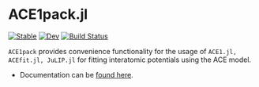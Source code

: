 # ACE1pack.jl

[![Stable](https://img.shields.io/badge/docs-stable-blue.svg)](https://acesuit.github.io/ACE1pack.jl/stable)
[![Dev](https://img.shields.io/badge/docs-dev-blue.svg)](https://acesuit.github.io/ACE1pack.jl/dev)
[![Build Status](https://github.com/cortner/ACE1pack.jl/actions/workflows/CI.yml/badge.svg?branch=main)](https://github.com/cortner/ACE1pack.jl/actions/workflows/CI.yml?query=branch%3Amain) 

`ACE1pack` provides convenience functionality for the usage of `ACE1.jl, ACEfit.jl, JuLIP.jl` for fitting interatomic potentials using the ACE model. 
- Documentation can be [found here](https://acesuit.github.io/ACE1pack.jl/).

